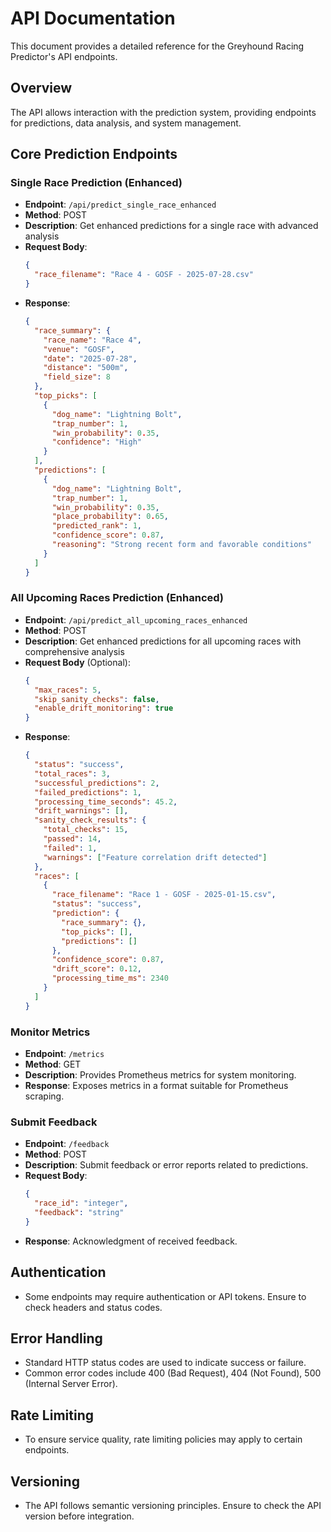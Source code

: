 # API Documentation

This document provides a detailed reference for the Greyhound Racing Predictor's API endpoints.

## Overview

The API allows interaction with the prediction system, providing endpoints for predictions, data analysis, and system management.

## Core Prediction Endpoints

### Single Race Prediction (Enhanced)
- **Endpoint**: `/api/predict_single_race_enhanced`
- **Method**: POST
- **Description**: Get enhanced predictions for a single race with advanced analysis
- **Request Body**:
  ```json
  {
    "race_filename": "Race 4 - GOSF - 2025-07-28.csv"
  }
  ```
- **Response**:
  ```json
  {
    "race_summary": {
      "race_name": "Race 4",
      "venue": "GOSF",
      "date": "2025-07-28",
      "distance": "500m",
      "field_size": 8
    },
    "top_picks": [
      {
        "dog_name": "Lightning Bolt",
        "trap_number": 1,
        "win_probability": 0.35,
        "confidence": "High"
      }
    ],
    "predictions": [
      {
        "dog_name": "Lightning Bolt",
        "trap_number": 1,
        "win_probability": 0.35,
        "place_probability": 0.65,
        "predicted_rank": 1,
        "confidence_score": 0.87,
        "reasoning": "Strong recent form and favorable conditions"
      }
    ]
  }
  ```

### All Upcoming Races Prediction (Enhanced)
- **Endpoint**: `/api/predict_all_upcoming_races_enhanced`
- **Method**: POST
- **Description**: Get enhanced predictions for all upcoming races with comprehensive analysis
- **Request Body** (Optional):
  ```json
  {
    "max_races": 5,
    "skip_sanity_checks": false,
    "enable_drift_monitoring": true
  }
  ```
- **Response**:
  ```json
  {
    "status": "success",
    "total_races": 3,
    "successful_predictions": 2,
    "failed_predictions": 1,
    "processing_time_seconds": 45.2,
    "drift_warnings": [],
    "sanity_check_results": {
      "total_checks": 15,
      "passed": 14,
      "failed": 1,
      "warnings": ["Feature correlation drift detected"]
    },
    "races": [
      {
        "race_filename": "Race 1 - GOSF - 2025-01-15.csv",
        "status": "success",
        "prediction": {
          "race_summary": {},
          "top_picks": [],
          "predictions": []
        },
        "confidence_score": 0.87,
        "drift_score": 0.12,
        "processing_time_ms": 2340
      }
    ]
  }
  ```

### Monitor Metrics
- **Endpoint**: `/metrics`
- **Method**: GET
- **Description**: Provides Prometheus metrics for system monitoring.
- **Response**: Exposes metrics in a format suitable for Prometheus scraping.

### Submit Feedback
- **Endpoint**: `/feedback`
- **Method**: POST
- **Description**: Submit feedback or error reports related to predictions.
- **Request Body**:
  ```json
  {
    "race_id": "integer",
    "feedback": "string"
  }
  ```
- **Response**: Acknowledgment of received feedback.

## Authentication

- Some endpoints may require authentication or API tokens. Ensure to check headers and status codes.

## Error Handling

- Standard HTTP status codes are used to indicate success or failure.
- Common error codes include 400 (Bad Request), 404 (Not Found), 500 (Internal Server Error).

## Rate Limiting

- To ensure service quality, rate limiting policies may apply to certain endpoints.

## Versioning

- The API follows semantic versioning principles. Ensure to check the API version before integration.

